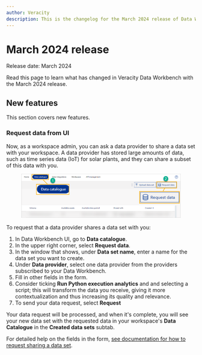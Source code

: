 ```yaml
---
author: Veracity
description: This is the changelog for the March 2024 release of Data Workbench.
---
```


# March 2024 release

Release date: March 2024

Read this page to learn what has changed in Veracity Data Workbench with the March 2024 release.

## New features
This section covers new features.

### Request data from UI
Now, as a workspace admin, you can ask a data provider to share a data set with your workspace. A data provider has stored large amounts of data, such as time series data (IoT) for solar plants, and they can share a subset of this data with you.

<figure>
	<img src="assets/requestdata.png"/>
</figure>

To request that a data provider shares a data set with you:
1. In Data Workbench UI, go to **Data catalogue**.
2. In the upper right corner, select **Request data**. 
3. In the window that shows, under **Data set name**, enter a name for the data set you want to create. 
4. Under **Data provider**, select one data provider from the providers subscribed to your Data Workbench.
5. Fill in other fields in the form. 
7. Consider ticking **Run Python execution analytics** and and selecting a script; this will transform the data you receive, giving it more contextualization and thus increasing its quality and relevance.
6. To send your data request, select **Request** 

Your data request will be processed, and when it's complete, you will see your new data set with the requested data in your workspace's **Data Catalogue** in the **Created data sets** subtab.

For detailed help on the fields in the form, [see documentation for how to request sharing a data set](../datacatalogue.md).